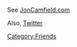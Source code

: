 See [JonCamfield.com](http://JonCamfield.com)

Also, [Twitter](http://twitter.com/joncamfield)

[Category:Friends](Category:Friends)
